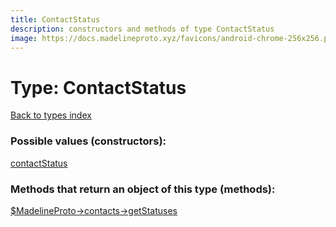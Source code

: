 ```yaml
---
title: ContactStatus
description: constructors and methods of type ContactStatus
image: https://docs.madelineproto.xyz/favicons/android-chrome-256x256.png
---
```

# Type: ContactStatus  
[Back to types index](index.md)



### Possible values (constructors):

[contactStatus](../constructors/contactStatus.md)  



### Methods that return an object of this type (methods):

[$MadelineProto->contacts->getStatuses](../methods/contacts_getStatuses.md)  



